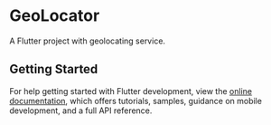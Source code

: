 # GeoLocator

A Flutter project with geolocating service.

## Getting Started

For help getting started with Flutter development, view the
[online documentation](https://docs.flutter.dev/), which offers tutorials,
samples, guidance on mobile development, and a full API reference.
